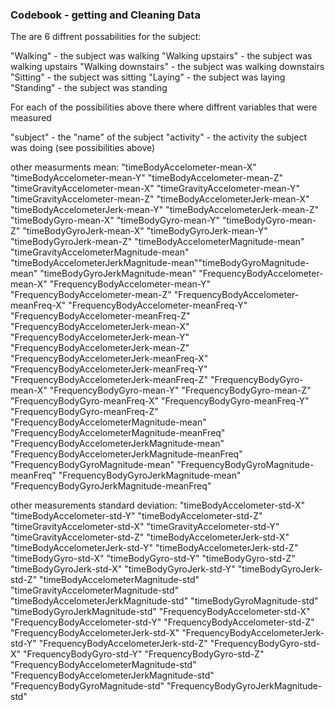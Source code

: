 ### Codebook - getting and Cleaning Data

The are 6 diffrent possabilities for the subject:

"Walking" - the subject was walking
"Walking upstairs" - the subject was walking upstairs
"Walking downstairs" - the subject was walking downstairs
"Sitting" - the subject was sitting
"Laying" - the subject was laying
"Standing" - the subject was standing

For each of the possibilities above there where diffrent variables that were measured

"subject" - the "name" of the subject
"activity" - the activity the subject was doing (see possibilities above)

other measurments mean: 
"timeBodyAccelometer-mean-X" "timeBodyAccelometer-mean-Y" "timeBodyAccelometer-mean-Z" "timeGravityAccelometer-mean-X" "timeGravityAccelometer-mean-Y" "timeGravityAccelometer-mean-Z"  "timeBodyAccelometerJerk-mean-X" "timeBodyAccelometerJerk-mean-Y" "timeBodyAccelometerJerk-mean-Z"  "timeBodyGyro-mean-X" "timeBodyGyro-mean-Y" "timeBodyGyro-mean-Z" "timeBodyGyroJerk-mean-X" "timeBodyGyroJerk-mean-Y" "timeBodyGyroJerk-mean-Z"  "timeBodyAccelometerMagnitude-mean"  "timeGravityAccelometerMagnitude-mean"  "timeBodyAccelometerJerkMagnitude-mean""timeBodyGyroMagnitude-mean"  "timeBodyGyroJerkMagnitude-mean" "FrequencyBodyAccelometer-mean-X" "FrequencyBodyAccelometer-mean-Y" "FrequencyBodyAccelometer-mean-Z"  "FrequencyBodyAccelometer-meanFreq-X" "FrequencyBodyAccelometer-meanFreq-Y" "FrequencyBodyAccelometer-meanFreq-Z" "FrequencyBodyAccelometerJerk-mean-X" "FrequencyBodyAccelometerJerk-mean-Y" "FrequencyBodyAccelometerJerk-mean-Z"  "FrequencyBodyAccelometerJerk-meanFreq-X" "FrequencyBodyAccelometerJerk-meanFreq-Y" "FrequencyBodyAccelometerJerk-meanFreq-Z" "FrequencyBodyGyro-mean-X" "FrequencyBodyGyro-mean-Y" "FrequencyBodyGyro-mean-Z"  "FrequencyBodyGyro-meanFreq-X" "FrequencyBodyGyro-meanFreq-Y" "FrequencyBodyGyro-meanFreq-Z" "FrequencyBodyAccelometerMagnitude-mean"  "FrequencyBodyAccelometerMagnitude-meanFreq" "FrequencyBodyAccelometerJerkMagnitude-mean"  "FrequencyBodyAccelometerJerkMagnitude-meanFreq" "FrequencyBodyGyroMagnitude-mean"  "FrequencyBodyGyroMagnitude-meanFreq" "FrequencyBodyGyroJerkMagnitude-mean"  "FrequencyBodyGyroJerkMagnitude-meanFreq"

other measurements standard deviation:
"timeBodyAccelometer-std-X" 
"timeBodyAccelometer-std-Y"
"timeBodyAccelometer-std-Z" 
"timeGravityAccelometer-std-X" 
"timeGravityAccelometer-std-Y" 
"timeGravityAccelometer-std-Z"
"timeBodyAccelometerJerk-std-X" 
"timeBodyAccelometerJerk-std-Y"
"timeBodyAccelometerJerk-std-Z"
 "timeBodyGyro-std-X"
 "timeBodyGyro-std-Y" 
 "timeBodyGyro-std-Z"
"timeBodyGyroJerk-std-X"
"timeBodyGyroJerk-std-Y" 
"timeBodyGyroJerk-std-Z"
"timeBodyAccelometerMagnitude-std"
"timeGravityAccelometerMagnitude-std"
 "timeBodyAccelometerJerkMagnitude-std" 
"timeBodyGyroMagnitude-std"
"timeBodyGyroJerkMagnitude-std" 
"FrequencyBodyAccelometer-std-X" 
"FrequencyBodyAccelometer-std-Y"
"FrequencyBodyAccelometer-std-Z"
"FrequencyBodyAccelometerJerk-std-X" 
"FrequencyBodyAccelometerJerk-std-Y"
"FrequencyBodyAccelometerJerk-std-Z"
"FrequencyBodyGyro-std-X" 
"FrequencyBodyGyro-std-Y"
"FrequencyBodyGyro-std-Z"
"FrequencyBodyAccelometerMagnitude-std"
"FrequencyBodyAccelometerJerkMagnitude-std"
"FrequencyBodyGyroMagnitude-std"
"FrequencyBodyGyroJerkMagnitude-std"
